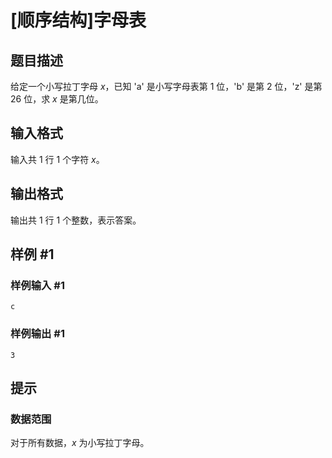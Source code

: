 # [顺序结构]字母表

## 题目描述

给定一个小写拉丁字母 $x$，已知 'a' 是小写字母表第 $1$ 位，'b' 是第 $2$ 位，'z' 是第 $26$ 位，求 $x$ 是第几位。

## 输入格式

输入共 $1$ 行 $1$ 个字符 $x$。

## 输出格式

输出共 $1$ 行 $1$ 个整数，表示答案。

## 样例 #1

### 样例输入 #1

```
c
```

### 样例输出 #1

```
3
```

## 提示

### 数据范围

对于所有数据，$x$ 为小写拉丁字母。